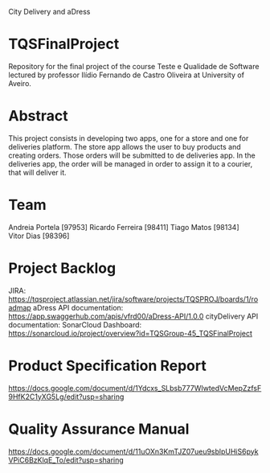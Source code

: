City Delivery and aDress

# TQSFinalProject
Repository for the final project of the course Teste e Qualidade de Software lectured by professor Ilídio Fernando de Castro Oliveira at University of Aveiro.

# Abstract
This project consists in developing two apps, one for a store and one for deliveries platform.
The store app allows the user to buy products and creating orders. Those orders will be submitted to de deliveries app.
In the deliveries app, the order will be managed in order to assign it to a courier, that will deliver it.

# Team
Andreia Portela [97953] 
Ricardo Ferreira [98411]
Tiago Matos [98134]  
Vitor Dias [98396]

# Project Backlog
JIRA: https://tqsproject.atlassian.net/jira/software/projects/TQSPROJ/boards/1/roadmap
aDress API documentation: https://app.swaggerhub.com/apis/vfrd00/aDress-API/1.0.0
cityDelivery API documentation: 
SonarCloud Dashboard: https://sonarcloud.io/project/overview?id=TQSGroup-45_TQSFinalProject

# Product Specification Report
https://docs.google.com/document/d/1Ydcxs_SLbsb777WIwtedVcMepZzfsF9HfK2C1yXG5Lg/edit?usp=sharing

# Quality Assurance Manual
https://docs.google.com/document/d/11uOXn3KmTJZ07ueu9sblpUHiS6pykVPiC6BzKlqE_To/edit?usp=sharing
